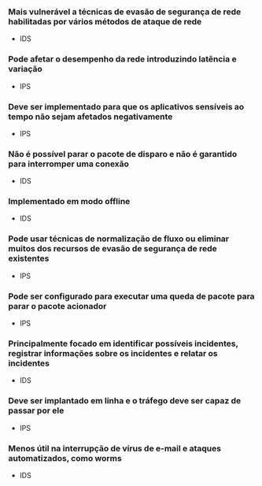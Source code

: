 ### Mais vulnerável a técnicas de evasão de segurança de rede habilitadas por vários métodos de ataque de rede

- IDS

### Pode afetar o desempenho da rede introduzindo latência e variação

- IPS

### Deve ser implementado para que os aplicativos sensíveis ao tempo não sejam afetados negativamente

- IPS

### Não é possível parar o pacote de disparo e não é garantido para interromper uma conexão

- IDS

### Implementado em modo offline

- IDS

### Pode usar técnicas de normalização de fluxo ou eliminar muitos dos recursos de evasão de segurança de rede existentes

- IPS

### Pode ser configurado para executar uma queda de pacote para parar o pacote acionador

- IPS

### Principalmente focado em identificar possíveis incidentes, registrar informações sobre os incidentes e relatar os incidentes

- IDS

### Deve ser implantado em linha e o tráfego deve ser capaz de passar por ele

- IPS

### Menos útil na interrupção de vírus de e-mail e ataques automatizados, como worms

- IDS














